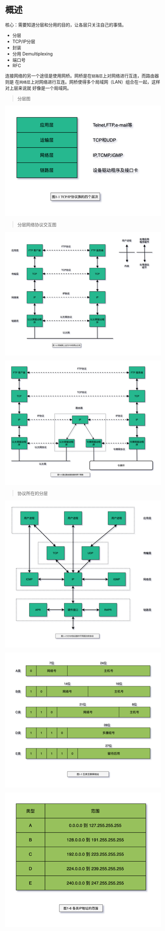 # 概述

核心：需要知道分层和分用的目的，让各层只关注自己的事情。

- 分层
- TCP/IP分层
- 封装
- 分用 Demultiplexing
- 端口号
- RFC

连接网络的另一个途径是使用网桥。网桥是在`链路层`上对网络进行互连，而路由器则是
在`网络层`上对网络进行互连。网桥使得多个局域网（LAN）组合在一起，这样对上层来说就
好像是一个局域网。

> 分层图

![TCP-IP-1-1.png](./images/TCP-IP-1-1.png)

> 分层网络协议交互图

![TCP-IP-1-2.png](./images/TCP-IP-1-2.png)

![TCP-IP-1-3.png](./images/TCP-IP-1-3.png)

> 协议所在的分层

![TCP-IP-1-4.png](./images/TCP-IP-1-4.png)

![TCP-IP-1-5.png](./images/TCP-IP-1-5.png)

![TCP-IP-1-6.png](./images/TCP-IP-1-6.png)
